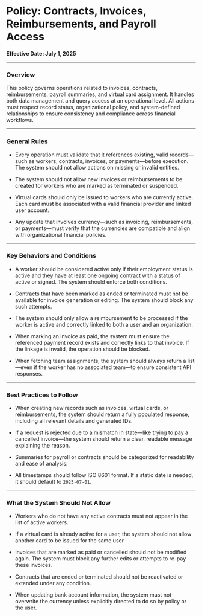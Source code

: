 # Policy: Contracts, Invoices, Reimbursements, and Payroll Access

**Effective Date: July 1, 2025**

---

### Overview

This policy governs operations related to invoices, contracts, reimbursements, payroll summaries, and virtual card assignment. It handles both data management and query access at an operational level. All actions must respect record status, organizational policy, and system-defined relationships to ensure consistency and compliance across financial workflows.

---

### General Rules

- Every operation must validate that it references existing, valid records—such as workers, contracts, invoices, or payments—before execution. The system should not allow actions on missing or invalid entities.

- The system should not allow new invoices or reimbursements to be created for workers who are marked as terminated or suspended.

- Virtual cards should only be issued to workers who are currently active. Each card must be associated with a valid financial provider and linked user account.

- Any update that involves currency—such as invoicing, reimbursements, or payments—must verify that the currencies are compatible and align with organizational financial policies.

---

### Key Behaviors and Conditions

- A worker should be considered active only if their employment status is active and they have at least one ongoing contract with a status of active or signed. The system should enforce both conditions.

- Contracts that have been marked as ended or terminated must not be available for invoice generation or editing. The system should block any such attempts.

- The system should only allow a reimbursement to be processed if the worker is active and correctly linked to both a user and an organization.

- When marking an invoice as paid, the system must ensure the referenced payment record exists and correctly links to that invoice. If the linkage is invalid, the operation should be blocked.

- When fetching team assignments, the system should always return a list—even if the worker has no associated team—to ensure consistent API responses.

---

### Best Practices to Follow

- When creating new records such as invoices, virtual cards, or reimbursements, the system should return a fully populated response, including all relevant details and generated IDs.

- If a request is rejected due to a mismatch in state—like trying to pay a cancelled invoice—the system should return a clear, readable message explaining the reason.

- Summaries for payroll or contracts should be categorized for readability and ease of analysis.

- All timestamps should follow ISO 8601 format. If a static date is needed, it should default to `2025-07-01`.

---

### What the System Should Not Allow

- Workers who do not have any active contracts must not appear in the list of active workers.

- If a virtual card is already active for a user, the system should not allow another card to be issued for the same user.

- Invoices that are marked as paid or cancelled should not be modified again. The system must block any further edits or attempts to re-pay these invoices.

- Contracts that are ended or terminated should not be reactivated or extended under any condition.

- When updating bank account information, the system must not overwrite the currency unless explicitly directed to do so by policy or the user.
